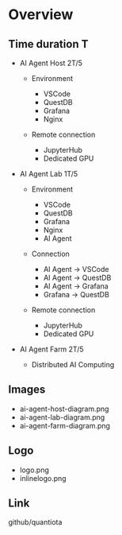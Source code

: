 # Overview 

 ## Time duration T

 - AI Agent Host  2T/5
   - Environment
     - VSCode
     - QuestDB
     - Grafana
     - Nginx 
  
   - Remote connection
     - JupyterHub
     - Dedicated GPU

 - AI Agent Lab   1T/5
   - Environment
     - VSCode
     - QuestDB
     - Grafana
     - Nginx
     - AI Agent 

   - Connection
     - AI Agent -> VSCode
     - AI Agent -> QuestDB
     - AI Agent -> Grafana
     - Grafana  -> QuestDB
   - Remote connection
     - JupyterHub
     - Dedicated GPU

 - AI Agent Farm  2T/5
   - Distributed AI Computing


## Images

- ai-agent-host-diagram.png
- ai-agent-lab-diagram.png
- ai-agent-farm-diagram.png
  
## Logo

- logo.png
- inlinelogo.png

## Link

github/quantiota
